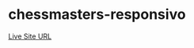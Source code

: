 # chessmasters-responsivo

<a href="https://superb-froyo-a5b81c.netlify.app" target="_blank">Live Site URL</a>
